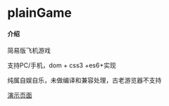 # plainGame

#### 介绍

简易版飞机游戏

支持PC/手机，dom + css3 +es6+实现

纯属自娱自乐，未做编译和兼容处理，古老游览器不支持

[演示页面](https://xiejiahao.gitee.io/plaingame/)
